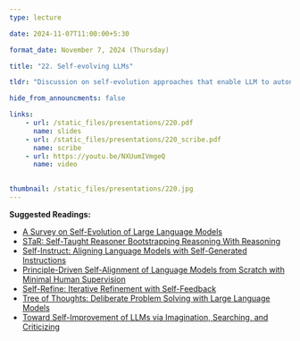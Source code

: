 ```yaml
---
type: lecture

date: 2024-11-07T11:00:00+5:30

format_date: November 7, 2024 (Thursday)

title: "22. Self-evolving LLMs"

tldr: "Discussion on self-evolution approaches that enable LLM to autonomously acquire, refine, and learn from experiences generated by the model itself."

hide_from_announcments: false

links: 
    - url: /static_files/presentations/220.pdf
      name: slides
    - url: /static_files/presentations/220_scribe.pdf
      name: scribe
    - url: https://youtu.be/NXUumIVmgeQ
      name: video
    

thumbnail: /static_files/presentations/220.jpg
---
```

<!-- Other additional contents using markdown -->
**Suggested Readings:**
- [A Survey on Self-Evolution of Large Language Models](https://arxiv.org/pdf/2404.14387)
- [STaR: Self-Taught Reasoner Bootstrapping Reasoning With Reasoning](https://arxiv.org/pdf/2203.14465)
- [Self-Instruct: Aligning Language Models with Self-Generated Instructions](https://arxiv.org/pdf/2212.10560)
- [Principle-Driven Self-Alignment of Language Models from Scratch with Minimal Human Supervision](https://arxiv.org/pdf/2305.03047)
- [Self-Refine: Iterative Refinement with Self-Feedback](https://arxiv.org/pdf/2303.17651)
- [Tree of Thoughts: Deliberate Problem Solving with Large Language Models](https://arxiv.org/pdf/2305.10601)
- [Toward Self-Improvement of LLMs via Imagination, Searching, and Criticizing](https://arxiv.org/pdf/2404.12253)
